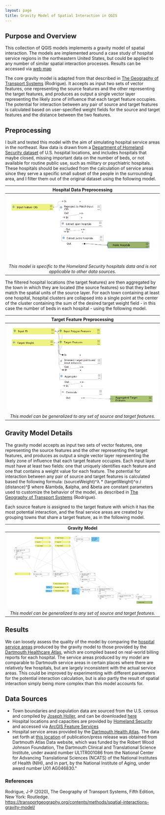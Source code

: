 ```yaml
---
layout: page
title: Gravity Model of Spatial Interaction in QGIS
---
```


## Purpose and Overview

This collection of QGIS models implements a gravity model of spatial interaction. The models are implemented around a case study of hospital service regions in the northeastern United States, but could be applied to any number of similar spatial interaction processes. Results can be accessed via [web map](assets/web_map)

The core gravity model is adapted from that described in <a href="https://transportgeography.org/contents/methods/spatial-interactions-gravity-model/">The Geography of Transport Systems</a> (Rodrigue). It accepts as input two sets of vector features, one representing the source features and the other representing the target features, and produces as output a single vector layer representing the likely zone of influence that each target feature occupies. The potential for interaction between any pair of source and target features is calculated based on user-specified weight fields for the source and target features and the distance between the two features.

## Preprocessing
I built and tested this model with the aim of simulating hospital service areas in the northeast. Raw data is drawn from a <a href="https://hifld-geoplatform.opendata.arcgis.com/datasets/6ac5e325468c4cb9b905f1728d6fbf0f_0">Department of Homeland Security dataset</a> of U.S. hospital locations, and includes hospitals that maybe closed, missing important data on the number of beds, or not available for routine public use, such as military or psychiatric hospitals. These hospitals should be excluded from the calculation of service areas since they serve a specific small subset of the people in the surrounding area, and I filter them out of the original dataset using the following model. 

|Hospital Data Preprocessing|
|:---:|
|[![Hospital Preprocessing](assets/images/PreprocessHospitals.PNG)](https://github.com/gsmarshall/gsmarshall.github.io/tree/main/gravity/assets/models)|
|*This model is specific to the Homeland Security hospitals data and is not applicable to other data sources.*|


The filtered hospital locations (the target features) are then aggregated by the town in which they are located (the source features) so that they better match the spatial units of the source layer. For each town containing at least one hospital, hospital clusters are collapsed into a single point at the center of the cluster containing the sum of the desired target weight field - in this case the number of beds in each hospital - using the following model. 

|Target Feature Preprocessing|
|:---:|
|[![Target Feature Preprocessing](assets/images/PreprocessTargetFeatures.PNG)](https://github.com/gsmarshall/gsmarshall.github.io/tree/main/gravity/assets/models)|
|*This model can be generalized to any set of source and target features.*|


## Gravity Model Details
The gravity model accepts as input two sets of vector features, one representing the source features and the other representing the target features, and produces as output a single vector layer representing the likely zone of influence that each target feature occupies. Each input layer must have at least two fields: one that uniquely identifies each feature and one that contains a weight value for each feature. The potential for interaction between any pair of source and target features is calculated based the following formula:
(sourceWeight)^&lambda; * (targetWeight)^&alpha; / (distance)^&beta;
where &lambda, &alpha, and &beta are constant parameters used to customize the behavior of the model, as described in <a href="https://transportgeography.org/contents/methods/spatial-interactions-gravity-model/">The Geography of Transport Systems</a> (Rodrigue).

Each source feature is assigned to the target feature with which it has the most potential interaction, and the final service areas are created by grouping towns that share a target feature, as in the following model. 

|Gravity Model|
|:---:|
|[![Gravity Model](assets/images/GravityModel.PNG)](https://github.com/gsmarshall/gsmarshall.github.io/tree/main/gravity/assets/models)|
|*This model can be generalized to any set of source and target features.*|


## Results
We can loosely assess the quality of the model by comparing the [hospital service areas](assets/web_map) produced by the gravity model to those provided by the [Dartmouth Healthcare Atlas](https://atlasdata.dartmouth.edu/downloads/supplemental#boundaries), which are compiled based on real-world billing reports for each hospital. The service areas produced by my model are comparable to Dartmouth service areas in certain places where there are relatively few hospitals, but are largely inconsistent with the actual service areas. This could be improved by experimenting with different parameters for the potential interaction calculation, but is also partly the result of spatial interaction simply being more complex than this model accounts for.

## Data Sources
- Town boundaries and population data are sourced from the U.S. census and compiled by [Joseph Holler](josephholler.github.io), and can be downloaded [here](https://gis4dev.github.io/lessons/assets/netown.gpkg)
- Hospital locations and capacities are provided by [Homeland Security](https://hifld-geoplatform.opendata.arcgis.com/datasets/6ac5e325468c4cb9b905f1728d6fbf0f_0) and accessed via [ArcGIS Feature Services](https://services1.arcgis.com/Hp6G80Pky0om7QvQ/arcgis/rest/services/Hospitals_1/FeatureServer/0)
- Hospital service areas provided by the [Dartmouth Health Atlas](https://atlasdata.dartmouth.edu/downloads/supplemental#boundaries).
The data set forth at [this location](https://atlasdata.dartmouth.edu/downloads/supplemental#boundaries) of publication/press release was obtained from Dartmouth Atlas Data website, which was funded by the Robert Wood Johnson Foundation, The Dartmouth Clinical and Translational Science Institute, under award number UL1TR001086 from the National Center for Advancing Translational Sciences (NCATS) of the National Institutes of Health (NIH), and in part, by the National Institute of Aging, under award number U01 AG046830."

### References
Rodrigue, J-P (2020), The Geography of Transport Systems, Fifth Edition, New York: Routledge. https://transportgeography.org/contents/methods/spatial-interactions-gravity-model/
